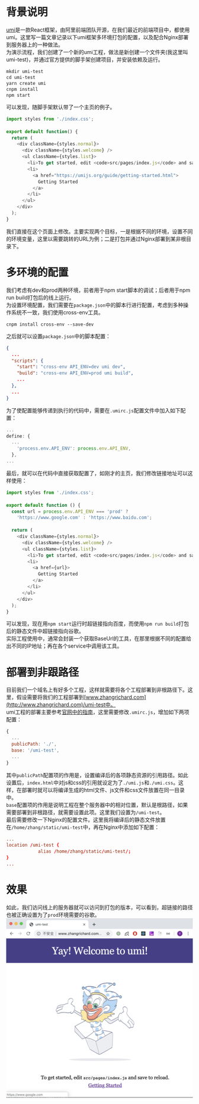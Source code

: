 # 背景说明  
[umi](https://umijs.org/zh/)是一款React框架，由阿里前端团队开源，在我们最近的前端项目中，都使用umi。这里写一篇文章记录以下umi框架多环境打包的配置，以及配合Nginx部署到服务器上的一种做法。  
为演示流程，我们创建了一个新的umi工程，做法是新创建一个文件夹(我这里叫umi-test)，并通过官方提供的脚手架创建项目，并安装依赖及运行。  
```shell
mkdir umi-test
cd umi-test
yarn create umi
cnpm install
npm start
```
可以发现，随脚手架默认带了一个主页的例子。  
```javascript
import styles from './index.css';

export default function() {
  return (
    <div className={styles.normal}>
      <div className={styles.welcome} />
      <ul className={styles.list}>
        <li>To get started, edit <code>src/pages/index.js</code> and save to reload.</li>
        <li>
          <a href="https://umijs.org/guide/getting-started.html">
            Getting Started
          </a>
        </li>
      </ul>
    </div>
  );
}

```
我们直接在这个页面上修改。主要实现两个目标，一是根据不同的环境，设置不同的环境变量，这里以需要跳转的URL为例；二是打包并通过Nginx部署到某非根目录下。  

# 多环境的配置
我们考虑有dev和prod两种环境，前者用于npm start脚本的调试；后者用于npm run build打包后的线上运行。  
为设置环境配置，我们需要在`package.json`中的脚本行进行配置，考虑到多种操作系统不一致，我们使用cross-env工具。  
```shell
cnpm install cross-env --save-dev
```
之后就可以设置`package.json`中的脚本配置：  
```json
{
  ...
  "scripts": {
    "start": "cross-env API_ENV=dev umi dev",
    "build": "cross-env API_ENV=prod umi build",
    ...
  },
  ...
}
```
为了使配置能够传递到执行的代码中，需要在`.umirc.js`配置文件中加入如下配置：  
```javascript
...
define: {
  ...
    'process.env.API_ENV': process.env.API_ENV,
  },
...
```
最后，就可以在代码中直接获取配置了，如刚才的主页，我们修改链接地址可以这样使用：  
```javascript
import styles from './index.css';

export default function () {
  const url = process.env.API_ENV === 'prod' ?
    'https://www.google.com' : 'https://www.baidu.com';

  return (
    <div className={styles.normal}>
      <div className={styles.welcome} />
      <ul className={styles.list}>
        <li>To get started, edit <code>src/pages/index.js</code> and save to reload.</li>
        <li>
          <a href={url}>
            Getting Started
          </a>
        </li>
      </ul>
    </div>
  );
}

```
可以发现，现在用`npm start`运行时超链接指向百度，而使用`npm run build`打包后的静态文件中超链接指向谷歌。  
实际工程使用中，通常会封装一个获取BaseUrl的工具，在那里根据不同的配置给出不同的IP地址；再在各个service中调用该工具。  

# 部署到非跟路径
目前我们一个域名上有好多个工程，这样就需要将各个工程部署到非根路径下。这里，假设需要将我们的工程部署到[www.zhangrichard.com](http://www.zhangrichard.com)/umi-test中。  
umi工程的部署主要参考[官网中的指南]()，这里需要修改`.umirc.js`，增加如下两项配置：  
```javascript
{
  ...
  publicPath: './',
  base: '/umi-test',
  ...
}
```
其中`publicPath`配置项的作用是，设置编译后的各项静态资源的引用路径。如此设置后，`index.html`中对js和css的引用就设定为了`./umi.js`和`./umi.css`。这样，在部署时就可以将编译生成的html文件、js文件和css文件放置在同一目录中。  
`base`配置项的作用是说明工程在整个服务器中的相对位置，默认是根路径，如果需要部署到非根路径，就需要设置此项。这里我们设置为`/umi-test`。  
最后需要修改一下Nginx的配置文件。这里我将编译后的静态文件放置在`/home/zhang/static/umi-test`中，再在Nginx中添加如下配置：  
```conf
...
location /umi-test {
            alias /home/zhang/static/umi-test/;
}
...
```
# 效果
如此，我们访问线上的服务器就可以访问到打包的版本，可以看到，超链接的路径也被正确设置为了`prod`环境需要的谷歌。  
![部署效果](./screenshot1.png)